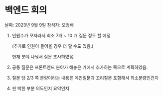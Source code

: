 # 백엔드 회의

날짜: 2023년 9월 9일
참석자: 오정배

1. 인원수가 모자라서 최소 7개 ~ 10 개 질문 정도 할 예정 
    
    (추가로 인원이 들어올 경우 더 할 수도 있음.)
    
    현재 분야 나눠서 질문 조사하였음.
    
2. 공통 질문은 프론트엔드 분야가 해놓은 거에서 추가하는 쪽으로 계획하였음. 
3. 질문 당 2/3 쪽 분량이라는 내용은 메인질문과 꼬리질문 포함해서 최소분량인건지
4. 핀 박힌 부분 의도인지 요약인지